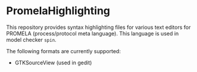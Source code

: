 # PromelaHighlighting
This repository provides syntax highlighting files for various text editors for PROMELA (process/protocol meta language). This language is used in model checker `spin`.

The following formats are currently supported:
* GTKSourceView (used in gedit)
